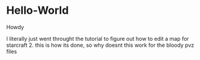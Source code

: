 # Hello-World

Howdy

I literally just went throught the tutorial to figure out how to edit a map for starcraft 2.
this is how its done, so why doesnt this work for the bloody pvz files
